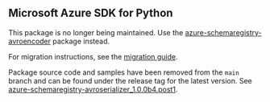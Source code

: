 ## Microsoft Azure SDK for Python

This package is no longer being maintained. Use the [azure-schemaregistry-avroencoder](https://pypi.org/project/azure-schemaregistry-avroencoder/) package instead.

For migration instructions, see the [migration guide](https://aka.ms/azsdk/python/migrate/sr-avroserializer-to-avroencoder).


Package source code and samples have been removed from the `main` branch and can be found under the release tag for the latest version. See [azure-schemaregistry-avroserializer_1.0.0b4.post1](https://github.com/Azure/azure-sdk-for-python/tree/azure-schemaregistry-avroserializer_1.0.0b4.post1/sdk/schemaregistry/azure-schemaregistry-avroserializer).
